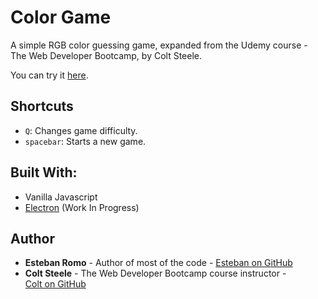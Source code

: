 # Color Game

A simple RGB color guessing game, expanded from the Udemy course - The Web Developer Bootcamp, by Colt Steele.

You can try it [here](https://es-romo.github.io/ColorGame/).

## Shortcuts

- `Q`: Changes game difficulty.
- `spacebar`:  Starts a new game.

## Built With:

- Vanilla Javascript
- <a href="https://electronjs.org/">Electron</a> (Work In Progress)

## Author

- **Esteban Romo** - Author of most of the code - <a href="https://github.com/es-romo">Esteban on GitHub</a>
- **Colt Steele** - The Web Developer Bootcamp course instructor - <a href="https://github.com/Colt">Colt on GitHub</a>

